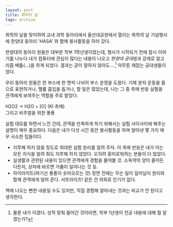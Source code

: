 ```yaml
---
layout: post
title: 화학의 날
tags: archive
---
```


화학의 날을 맞이하여 교내 과학 동아리에서 울산대공원에서 열리는 화학의 날 기념행사에 한양대 동아리 'HASA' 와 함께 봉사활동을 하러 갔다.

한양대의 동아리 원들은 대부분 학부 1학년생이었는데, 행사가 시작되기 전에 잠시 이야기를 나누다 내가 컴퓨터에 관심이 많다는 내용이 나오고  *한양대 공대*생과 강제로 알고리즘 배틀(…)을 하게 되었다. 결과는 굳이 말하지 않아도….[^1] 아무튼 재밌는 공대생들이었다.

우리 동아리 원들은 한 부스에 한 명씩 나뉘어 부스 운영을 도왔다. 기체 분자 운동을 몸으로 표현하거나, 헬륨 흡입을 돕거나, 할 일은 많았는데, 나는 그 중 촉매 반응 실험을 관객에게 보여주는 역할을 주로 맡았다.

H2O2 -> H2O + [O] (KI 촉매)  
그리고 비주얼을 위한 퐁퐁

실험 데모를 하면서 느낀 건데, 관객을 만족하게 하기 위해서는 실험 사이사이에 해주는 설명이 매우 중요하다. 다음은 내가 다섯 시간 동안 봉사활동을 하며 알아낸 몇 가지 매우 사소한 팁들이다.

* 지루해 하지 않을 정도로 최대한 실험 원리를 알려 주자. 이 촉매 반응은 내가 아는 모든 지식을 알려 줘도 지루해 하지 않았다. 오히려 흥미로워하는 분들이 더 많았다.
* 실생활과 관련된 내용이 있으면 관객에게 경험을 물어볼 것. 소독약의 양이 줄어든다든지, 상처에 바르면 거품이 일어나는 것 등.
* 하이라이트(여기선 퐁퐁이 솟아오르는 것) 장면 전에는 무슨 일이 일어날지 원리와 함께 관객에게 알려 준다. 서프라이즈! 같은 건 의외로 인기가 없다.

책에 나오는 뻔한 내용일 수도 있지만, 직접 경험해 알아내는 것과는 비교가 안 된다고 생각한다.

[^1]: 물론 내가 이겼다. 성적 맞춰 들어간 것이라면, 학부 1년생이 전공 내용에 대해 뭘 알겠는가?
